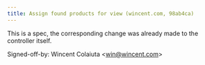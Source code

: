 ```yaml
---
title: Assign found products for view (wincent.com, 98ab4ca)
---
```


This is a spec, the corresponding change was already made to the controller itself.

Signed-off-by: Wincent Colaiuta &lt;win@wincent.com&gt;
